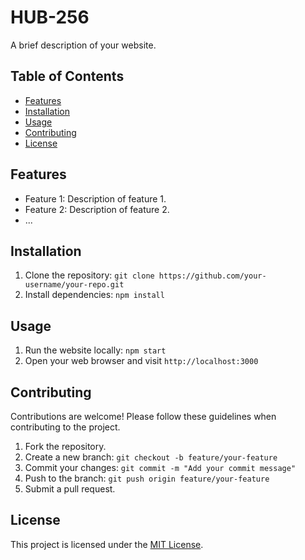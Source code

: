 # HUB-256

A brief description of your website.

## Table of Contents

- [Features](#features)
- [Installation](#installation)
- [Usage](#usage)
- [Contributing](#contributing)
- [License](#license)

## Features

- Feature 1: Description of feature 1.
- Feature 2: Description of feature 2.
- ...

## Installation

1. Clone the repository: `git clone https://github.com/your-username/your-repo.git`
2. Install dependencies: `npm install`

## Usage

1. Run the website locally: `npm start`
2. Open your web browser and visit `http://localhost:3000`

## Contributing

Contributions are welcome! Please follow these guidelines when contributing to the project.

1. Fork the repository.
2. Create a new branch: `git checkout -b feature/your-feature`
3. Commit your changes: `git commit -m "Add your commit message"`
4. Push to the branch: `git push origin feature/your-feature`
5. Submit a pull request.

## License

This project is licensed under the [MIT License](LICENSE).
